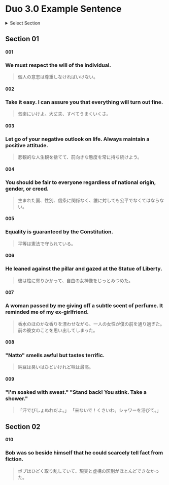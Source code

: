 # Duo 3.0 Example Sentence

<details><summary>Select Section</summary><div style="line-height:1.5em;font-size:1.1em">

<a href="#Section01">Section01</a> <a href="#Section02">Section02</a><br>
<a href="#Section03">Section03</a> <a href="#Section04">Section04</a><br>
<a href="#Section05">Section05</a> <a href="#Section06">Section06</a><br>
<a href="#Section07">Section07</a> <a href="#Section08">Section08</a><br>
<a href="#Section09">Section09</a> <a href="#Section010">Section010</a><br>
<a href="#Section011">Section011</a> <a href="#Section012">Section012</a><br>
<a href="#Section013">Section013</a> <a href="#Section014">Section014</a><br>
<a href="#Section015">Section015</a> <a href="#Section016">Section016</a><br>
<a href="#Section017">Section017</a> <a href="#Section018">Section018</a><br>
<a href="#Section019">Section019</a> <a href="#Section020">Section020</a><br>
<a href="#Section021">Section021</a> <a href="#Section022">Section022</a><br>
<a href="#Section023">Section023</a> <a href="#Section024">Section024</a><br>
<a href="#Section025">Section025</a> <a href="#Section026">Section026</a><br>
<a href="#Section027">Section027</a> <a href="#Section028">Section028</a><br>
<a href="#Section029">Section029</a> <a href="#Section030">Section030</a><br>
<a href="#Section031">Section031</a> <a href="#Section032">Section032</a><br>
<a href="#Section033">Section033</a> <a href="#Section034">Section034</a><br>
<a href="#Section035">Section035</a> <a href="#Section036">Section036</a><br>
<a href="#Section037">Section037</a> <a href="#Section038">Section038</a><br>
<a href="#Section039">Section039</a> <a href="#Section040">Section040</a><br>
<a href="#Section041">Section041</a> <a href="#Section042">Section042</a><br>
<a href="#Section043">Section043</a> <a href="#Section044">Section044</a><br>
<a href="#Section045">Section045</a>
</div></details>
  
## Section 01

<a name="Section01"></a>
#### 001
### We must respect the will of the individual.
> 個人の意志は尊重しなければいけない。
  
#### 002
### Take it easy. I can assure you that everything will turn out fine.
> 気楽にいけよ。大丈夫、すべてうまくいくさ。

#### 003
### Let go of your negative outlook on life. Always maintain a positive attitude.
> 悲観的な人生観を捨てて、前向きな態度を常に持ち続けよう。
  
#### 004  
### You should be fair to everyone regardless of national origin, gender, or creed.
> 生まれた国、性別、信条に関係なく、誰に対しても公平でなくてはならない。
  
#### 005  
### Equality is guaranteed by the Constitution.
> 平等は憲法で守られている。

#### 006  
### He leaned against the pillar and gazed at the Statue of Liberty.
> 彼は柱に寄りかかって、自由の女神像をじっとみつめた。
  
#### 007  
### A woman passed by me giving off a subtle scent of perfume. It reminded me of my ex-girlfriend.
> 香水のほのかな香りを漂わせながら、一人の女性が僕の前を通り過ぎた。前の彼女のことを思い出してしまった。
  
#### 008
### "Natto" smells awful but tastes terrific.
> 納豆は臭いはひどいけれど味は最高。
  
#### 009
### "I'm soaked with sweat." "Stand back! You stink. Take a shower."
> 「汗でびしょぬれだよ。」 「来ないで！くさいわ。シャワーを浴びて。」
  
<a name="Section02"></a>
## Section 02

#### 010
### Bob was so beside himself that he could scarcely tell fact from fiction.
> ボブはひどく取り乱していて、現実と虚構の区別がほとんどできなかった。
  
